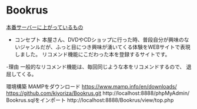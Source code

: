 # Bookrus
[本番サーバーに上がっているもの](https://nexseed.net/portfolio/Bookrus/top.php)

- コンセプト
本屋さん、DVDやCDショップに行った時、普段自分が興味のないジャンルだが、ふっと目につき興味が湧いてくる体験をWEBサイトで表現しました。
リコメンド機能にこだわった本を登録するサイトです。

-理由
一般的なリコメンド機能は、毎回同じような本をリコメンドするので、 退屈してくる。


環境構築
MAMPをダウンロード
https://www.mamp.info/en/downloads/
https://github.com/kiyoriza/Bookrus.git
http://localhost:8888/phpMyAdmin/
Bookrus.sqlをインポート
http://localhost:8888/Bookrus/view/top.php
